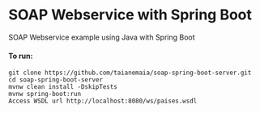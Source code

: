 # SOAP Webservice with Spring Boot 

SOAP Webservice example using Java with Spring Boot

#### To run:
```
git clone https://github.com/taianemaia/soap-spring-boot-server.git
cd soap-spring-boot-server
mvnw clean install -DskipTests
mvnw spring-boot:run
Access WSDL url http://localhost:8080/ws/paises.wsdl
```
